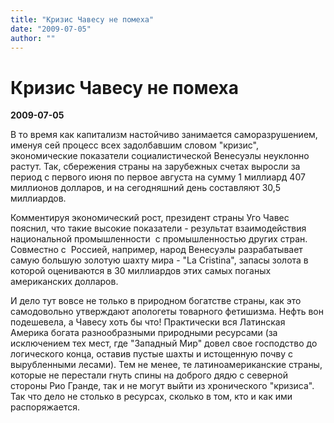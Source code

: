 ```yaml
---
title: "Кризис Чавесу не помеха"
date: "2009-07-05"
author: ""
---
```


# Кризис Чавесу не помеха

**2009-07-05** 

В то время как капитализм настойчиво занимается саморазрушением, именуя сей процесс всех задолбавшим словом "кризис", экономические показатели социалистической Венесуэлы неуклонно растут. Так, сбережения страны на зарубежных счетах выросли за период с первого июня по первое августа на сумму 1 миллиард 407 миллионов долларов, и на сегодняшний день составляют 30,5 миллиардов.

Комментируя экономический рост, президент страны Уго Чавес пояснил, что такие высокие показатели - результат взаимодействия национальной промышленности  с промышленностью других стран. Cовместно с  Россией, например, народ Венесуэлы разрабатывает самую большую золотую шахту мира - "La Cristina", запасы золота в которой оцениваются в 30 миллиардов этих самых поганых американских долларов.

И дело тут вовсе не только в природном богатстве страны, как это самодовольно утверждают апологеты товарного фетишизма. Нефть вон подешевела, а Чавесу хоть бы что! Практически вся Латинская Америка богата разнообразными природными ресурсами (за исключением тех мест, где "Западный Мир" довел свое господство до логического конца, оставив пустые шахты и истощенную почву с вырубленными лесами). Тем не менее, те латиноамериканские страны, которые не перестали гнуть спины на доброго дядю с северной стороны Рио Гранде, так и не могут выйти из хронического "кризиса". Так что дело не столько в ресурсах, сколько в том, кто и как ими распоряжается.